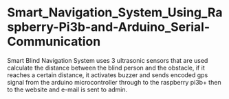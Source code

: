 # Smart_Navigation_System_Using_Raspberry-Pi3b-and-Arduino_Serial-Communication
Smart Blind Navigation System uses 3 ultrasonic sensors that are used calculate the distance between the blind person and the obstacle, if it reaches a certain distance, it activates buzzer and sends encoded gps signal from the arduino microcontroller through to the raspberry pi3b+ then to the website and e-mail is sent to admin.        
